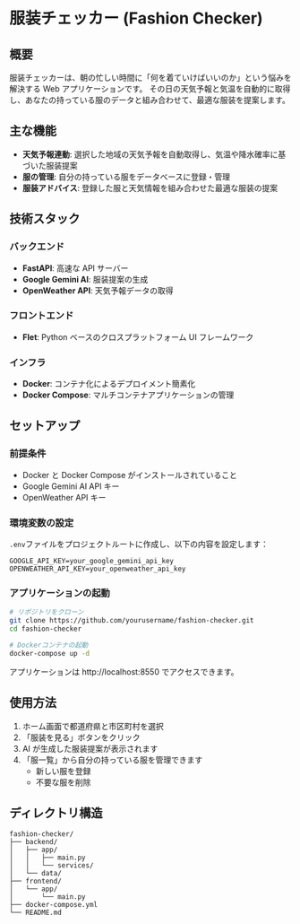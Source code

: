 # 服装チェッカー (Fashion Checker)

## 概要

服装チェッカーは、朝の忙しい時間に「何を着ていけばいいのか」という悩みを解決する Web アプリケーションです。
その日の天気予報と気温を自動的に取得し、あなたの持っている服のデータと組み合わせて、最適な服装を提案します。

## 主な機能

- **天気予報連動**: 選択した地域の天気予報を自動取得し、気温や降水確率に基づいた服装提案
- **服の管理**: 自分の持っている服をデータベースに登録・管理
- **服装アドバイス**: 登録した服と天気情報を組み合わせた最適な服装の提案

## 技術スタック

### バックエンド

- **FastAPI**: 高速な API サーバー
- **Google Gemini AI**: 服装提案の生成
- **OpenWeather API**: 天気予報データの取得

### フロントエンド

- **Flet**: Python ベースのクロスプラットフォーム UI フレームワーク

### インフラ

- **Docker**: コンテナ化によるデプロイメント簡素化
- **Docker Compose**: マルチコンテナアプリケーションの管理

## セットアップ

### 前提条件

- Docker と Docker Compose がインストールされていること
- Google Gemini AI API キー
- OpenWeather API キー

### 環境変数の設定

`.env`ファイルをプロジェクトルートに作成し、以下の内容を設定します：

```
GOOGLE_API_KEY=your_google_gemini_api_key
OPENWEATHER_API_KEY=your_openweather_api_key
```

### アプリケーションの起動

```bash
# リポジトリをクローン
git clone https://github.com/yourusername/fashion-checker.git
cd fashion-checker

# Dockerコンテナの起動
docker-compose up -d
```

アプリケーションは http://localhost:8550 でアクセスできます。

## 使用方法

1. ホーム画面で都道府県と市区町村を選択
2. 「服装を見る」ボタンをクリック
3. AI が生成した服装提案が表示されます
4. 「服一覧」から自分の持っている服を管理できます
   - 新しい服を登録
   - 不要な服を削除

## ディレクトリ構造

```
fashion-checker/
├── backend/
│   ├── app/
│   │   ├── main.py
│   │   └── services/
│   └── data/
├── frontend/
│   └── app/
│       └── main.py
├── docker-compose.yml
└── README.md
```
